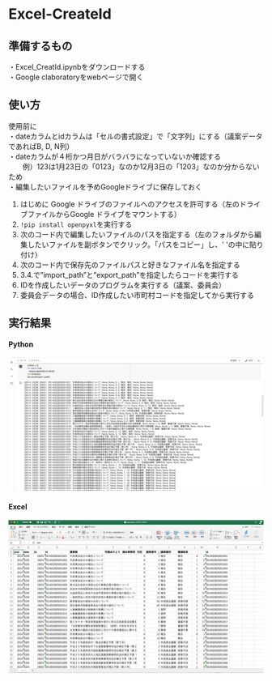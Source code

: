 # Excel-CreateId

## 準備するもの
・Excel_CreatId.ipynbをダウンロードする  
・Google claboratoryをwebページで開く  

## 使い方
使用前に  
・dateカラムとidカラムは「セルの書式設定」で「文字列」にする（議案データであればB, D, N列）  
・dateカラムが４桁かつ月日がバラバラになっていないか確認する  
　　例）123は1月23日の「0123」なのか12月3日の「1203」なのか分からないため  
・編集したいファイルを予めGoogleドライブに保存しておく  
1. はじめに Google ドライブのファイルへのアクセスを許可する（左のドライブファイルからGoogle ドライブをマウントする）  
2. ```!pip install openpyxl```を実行する  
3. 次のコード内で編集したいファイルのパスを指定する（左のフォルダから編集したいファイルを副ボタンでクリック。「パスをコピー」し、' 'の中に貼り付け）  
4. 次のコード内で保存先のファイルパスと好きなファイル名を指定する  
5. 3.4.で”import_path”と”export_path”を指定したらコードを実行する  
6. IDを作成したいデータのプログラムを実行する（議案、委員会）  
6. 委員会データの場合、ID作成したい市町村コードを指定してから実行する 

## 実行結果
#### Python  
![sample image1](sample1.png)
#### Excel
![sample image2](sample2.png)
